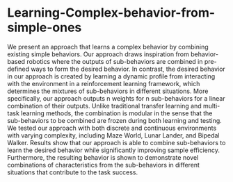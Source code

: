 # Learning-Complex-behavior-from-simple-ones
We present an approach that learns a complex behavior by combining existing simple behaviors. Our approach draws inspiration from behavior-based robotics where the outputs of sub-behaviors are combined in
pre-defined ways to form the desired behavior. In contrast,
the desired behavior in our approach is created by learning
a dynamic profile from interacting with the environment in a
reinforcement learning framework, which determines the mixtures
of sub-behaviors in different situations. More specifically,
our approach outputs n weights for n sub-behaviors for a
linear combination of their outputs. Unlike traditional transfer
learning and multi-task learning methods, the combination is
modular in the sense that the sub-behaviors to be combined
are frozen during both learning and testing. We tested our
approach with both discrete and continuous environments with
varying complexity, including Maze World, Lunar Lander, and
Bipedal Walker. Results show that our approach is able to
combine sub-behaviors to learn the desired behavior while
significantly improving sample efficiency. Furthermore, the
resulting behavior is shown to demonstrate novel combinations
of characteristics from the sub-behaviors in different situations
that contribute to the task success.
